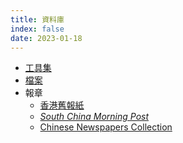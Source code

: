 ```yaml
---
title: 資料庫
index: false
date: 2023-01-18
---
```

<adsense></adsense>

- [工具集](toolkit.md)
- [檔案](archive.md)
- 報章
  - [香港舊報紙](newspaper/old-hk-newspapers.md)
  - [*South China Morning Post*](newspaper/south-china-morning-post.md)
  - [Chinese Newspapers Collection](newspaper/chinese-newspapers-collection.md)
